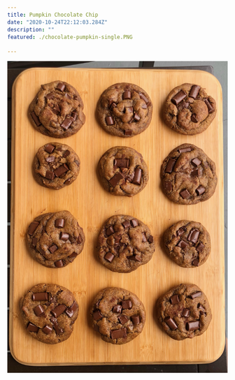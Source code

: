 ```yaml
---
title: Pumpkin Chocolate Chip 
date: "2020-10-24T22:12:03.284Z"
description: ""
featured: ./chocolate-pumpkin-single.PNG

---
```


![Look at all of those Chocolate Pumpkin cookies!](./chocolate-pumpkin-plate.JPG)